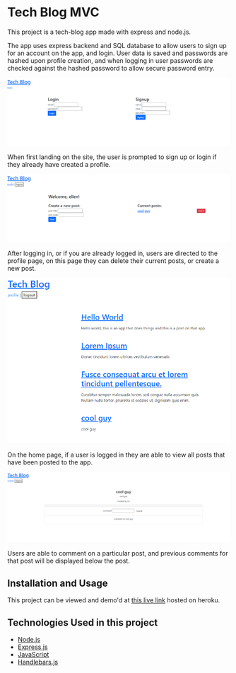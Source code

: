 # Tech Blog MVC

This project is a tech-blog app made with express and node.js. 

The app uses express backend and SQL database to allow users to sign up for an account on the app, and login. User data is saved and passwords are hashed upon profile creation, and when logging in user passwords are checked against the hashed password to allow secure password entry. 

![Tech blog login/signup](/Assets/techblogsignup.png)

When first landing on the site, the user is prompted to sign up or login if they already have created a profile. 

![Tech blog site](/Assets/techblogprofile.png)

After logging in, or if you are already logged in, users are directed to the profile page, on this page they can delete their current posts, or create a new post. 

![Tech blog Home page](/Assets/techblog.png)

On the home page, if a user is logged in they are able to view all posts that have been posted to the app. 

![Tech blog comments](/Assets/techblogpostandcomment.png)

Users are able to comment on a particular post, and previous comments for that post will be displayed below the post. 

## Installation and Usage

This project can be viewed and demo'd at [this live link](https://tech-blog-mvc-14.herokuapp.com/) hosted on heroku. 
## Technologies Used in this project 

- [Node.js](https://nodejs.org/en/)
- [Express.js](https://expressjs.com/)
- [JavaScript](https://www.javascript.com/)
- [Handlebars.js](https://handlebarsjs.com/)